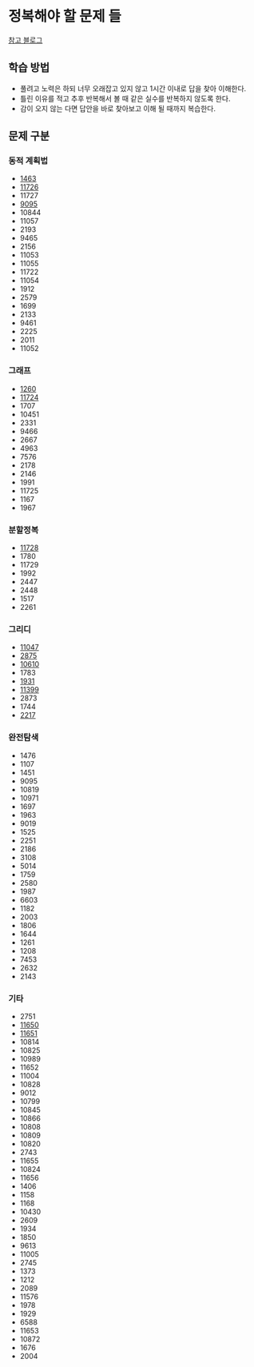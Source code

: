 # 정복해야 할 문제 들

[참고 블로그](https://plzrun.tistory.com/entry/%EC%95%8C%EA%B3%A0%EB%A6%AC%EC%A6%98-%EB%AC%B8%EC%A0%9C%ED%92%80%EC%9D%B4PS-%EC%8B%9C%EC%9E%91%ED%95%98%EA%B8%B0)

## 학습 방법
* 풀려고 노력은 하되 너무 오래잡고 있지 않고 1시간 이내로 답을 찾아 이해한다.
* 틀린 이유를 적고 추후 반복해서 볼 때 같은 실수를 반복하지 않도록 한다.
* 감이 오지 않는 다면 답안을 바로 찾아보고 이해 될 때까지 복습한다.

## 문제 구분

### 동적 계획법

* [1463](https://github.com/hypernova1/algorithm/blob/master/%EB%AC%B8%EC%A0%9C%ED%92%80%EC%9D%B4/dynamic-programming/1463.cpp)
* [11726](https://github.com/hypernova1/algorithm/blob/master/%EB%AC%B8%EC%A0%9C%ED%92%80%EC%9D%B4/dynamic-programming/11726.cpp)
* 11727
* [9095](https://github.com/hypernova1/algorithm/blob/master/%EB%AC%B8%EC%A0%9C%ED%92%80%EC%9D%B4/dynamic-programming/9095.cpp)
* 10844
* 11057
* 2193
* 9465
* 2156
* 11053
* 11055
* 11722
* 11054
* 1912
* 2579
* 1699
* 2133
* 9461
* 2225
* 2011
* 11052

### 그래프

* [1260](https://github.com/hypernova1/algorithm/blob/master/%EB%AC%B8%EC%A0%9C%ED%92%80%EC%9D%B4/dynamic-programming/1260.cpp)
* [11724](https://github.com/hypernova1/algorithm/blob/master/%EB%AC%B8%EC%A0%9C%ED%92%80%EC%9D%B4/dynamic-programming/11724.cpp)
* 1707
* 10451
* 2331
* 9466
* 2667
* 4963
* 7576
* 2178
* 2146
* 1991
* 11725
* 1167
* 1967

### 분할정복

* [11728](https://github.com/hypernova1/algorithm/tree/master/%EB%AC%B8%EC%A0%9C%ED%92%80%EC%9D%B4/divide-and-conquer/11728.cpp)
* 1780
* 11729
* 1992
* 2447
* 2448
* 1517
* 2261

### 그리디

* [11047](https://github.com/hypernova1/algorithm/tree/master/%EB%AC%B8%EC%A0%9C%ED%92%80%EC%9D%B4/greedy/11047.cpp)
* [2875](https://github.com/hypernova1/algorithm/tree/master/%EB%AC%B8%EC%A0%9C%ED%92%80%EC%9D%B4/greedy/2875.cpp)
* [10610](https://github.com/hypernova1/algorithm/tree/master/%EB%AC%B8%EC%A0%9C%ED%92%80%EC%9D%B4/greedy/10610.cpp)
* 1783
* [1931](https://github.com/hypernova1/algorithm/tree/master/%EB%AC%B8%EC%A0%9C%ED%92%80%EC%9D%B4/greedy/1931.cpp)
* [11399](https://github.com/hypernova1/algorithm/tree/master/%EB%AC%B8%EC%A0%9C%ED%92%80%EC%9D%B4/greedy/11399.cpp)
* 2873
* 1744
* [2217](https://github.com/hypernova1/algorithm/tree/master/%EB%AC%B8%EC%A0%9C%ED%92%80%EC%9D%B4/greedy/2217.cpp)

### 완전탐색

* 1476
* 1107
* 1451
* 9095
* 10819
* 10971
* 1697
* 1963
* 9019
* 1525
* 2251
* 2186
* 3108
* 5014
* 1759
* 2580
* 1987
* 6603
* 1182
* 2003
* 1806
* 1644
* 1261
* 1208
* 7453
* 2632
* 2143

### 기타

* 2751
* [11650](https://github.com/hypernova1/algorithm/tree/master/%EB%AC%B8%EC%A0%9C%ED%92%80%EC%9D%B4/sorting/11650.cpp)
* [11651](https://github.com/hypernova1/algorithm/tree/master/%EB%AC%B8%EC%A0%9C%ED%92%80%EC%9D%B4/sorting/11651.cpp)
* 10814
* 10825
* 10989
* 11652
* 11004
* 10828
* 9012
* 10799
* 10845
* 10866
* 10808
* 10809
* 10820
* 2743
* 11655
* 10824
* 11656
* 1406
* 1158
* 1168
* 10430
* 2609
* 1934
* 1850
* 9613
* 11005
* 2745
* 1373
* 1212
* 2089
* 11576
* 1978
* 1929
* 6588
* 11653
* 10872
* 1676
* 2004
